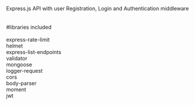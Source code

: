Express.js API with user Registration, Login and Authentication middleware
<br />
<br /><br />
#libraries included 
<br /><br />
express-rate-limit <br />
helmet <br />
express-list-endpoints<br />
validator <br />
mongoose <br />
logger-request <br />
cors <br />
body-parser <br />
moment <br />
jwt <br />


